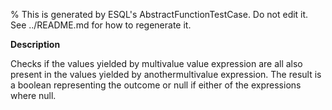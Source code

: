 % This is generated by ESQL's AbstractFunctionTestCase. Do not edit it. See ../README.md for how to regenerate it.

**Description**

Checks if the values yielded by multivalue value expression are all also present in the values yielded by anothermultivalue expression. The result is a boolean representing the outcome or null if either of the expressions where null.

